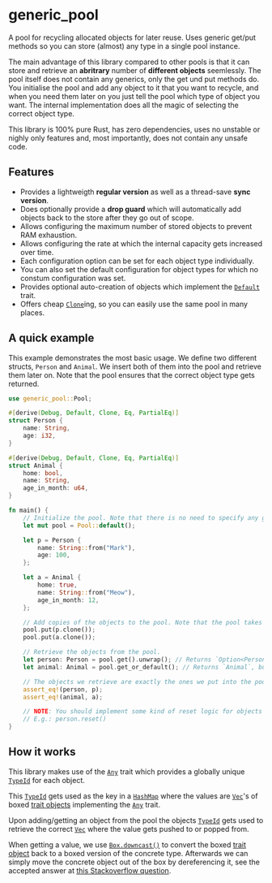 # generic_pool
A pool for recycling allocated objects for later reuse. Uses generic get/put methods so you can store (almost) any type in a single pool instance.

The main advantage of this library compared to other pools is that it can store and retrieve an __abritrary__ number of __different objects__ seemlessly.
The pool itself does not contain any generics, only the get und put methods do. You initialise the pool and add any object to it that you want to recycle,
and when you need them later on you just tell the pool which type of object you want. The internal implementation does all the magic of selecting the correct
object type.

This library is 100% pure Rust, has zero dependencies, uses no unstable or nighly only features and, most importantly, does not contain any unsafe code.

## Features

- Provides a lightweigth __regular version__ as well as a thread-save __sync version__.
- Does optionally provide a __drop guard__ which will automatically add objects back to the store after they go out of scope.
- Allows configuring the maximum number of stored objects to prevent RAM exhaustion.
- Allows configuring the rate at which the internal capacity gets increased over time.
- Each configuration option can be set for each object type individually.
- You can also set the default configuration for object types for which no constum configuration was set.
- Provides optional auto-creation of objects which implement the [`Default`](https://doc.rust-lang.org/std/default/trait.Default.html) trait.
- Offers cheap [`Clone`](https://doc.rust-lang.org/std/clone/trait.Clone.html)ing, so you can easily use the same pool in many places.

## A quick example

This example demonstrates the most basic usage. We define two different structs, `Person` and `Animal`.
We insert both of them into the pool and retrieve them later on. Note that the pool ensures that the correct object type gets returned.

```rust
use generic_pool::Pool;

#[derive(Debug, Default, Clone, Eq, PartialEq)]
struct Person {
    name: String,
    age: i32,
}

#[derive(Debug, Default, Clone, Eq, PartialEq)]
struct Animal {
    home: bool,
    name: String,
    age_in_month: u64,
}

fn main() {
    // Initialize the pool. Note that there is no need to specify any generic type parameters.
    let mut pool = Pool::default();

    let p = Person {
        name: String::from("Mark"),
        age: 100,
    };

    let a = Animal {
        home: true,
        name: String::from("Meow"),
        age_in_month: 12,
    };

    // Add copies of the objects to the pool. Note that the pool takes any object.
    pool.put(p.clone());
    pool.put(a.clone());

    // Retrieve the objects from the pool.
    let person: Person = pool.get().unwrap(); // Returns `Option<Person>`.
    let animal: Animal = pool.get_or_default(); // Returns `Animal`, but requires `Animal` to implement Default.

    // The objects we retrieve are exactly the ones we put into the pool earlier.
    assert_eq!(person, p);
    assert_eq!(animal, a);

    // NOTE: You should implement some kind of reset logic for objects saved in the pool.
    // E.g.: person.reset()
}
```

## How it works

This library makes use of the [`Any`](https://doc.rust-lang.org/std/any/trait.Any.html) trait which provides a globally unique [`TypeId`](https://doc.rust-lang.org/std/any/struct.TypeId.html) for each object.

This [`TypeId`](https://doc.rust-lang.org/std/any/struct.TypeId.html) gets used as the key in a [`HashMap`](https://doc.rust-lang.org/std/collections/struct.HashMap.html) where the values are [`Vec`](https://doc.rust-lang.org/std/vec/struct.Vec.html)'s of boxed [trait objects](https://doc.rust-lang.org/book/ch17-02-trait-objects.html) implementing the [`Any`](https://doc.rust-lang.org/std/any/trait.Any.html) trait.

Upon adding/getting an object from the pool the objects [`TypeId`](https://doc.rust-lang.org/std/any/struct.TypeId.html) gets used to retrieve the correct [`Vec`](https://doc.rust-lang.org/std/vec/struct.Vec.html) where the value gets pushed to or popped from.

When getting a value, we use [`Box.downcast()`](https://doc.rust-lang.org/std/boxed/struct.Box.html#method.downcast) to convert the boxed [trait object](https://doc.rust-lang.org/book/ch17-02-trait-objects.html) back to a boxed version of the concrete type. Afterwards we can simply move the concrete object out of the box by dereferencing it, see the accepted answer at [this Stackoverflow question](https://stackoverflow.com/questions/42264041/how-do-i-get-an-owned-value-out-of-a-box).
